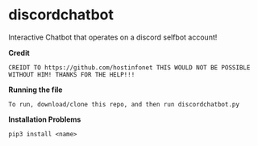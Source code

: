# discordchatbot
Interactive Chatbot that operates on a discord selfbot account!

**Credit**

```
CREIDT TO https://github.com/hostinfonet THIS WOULD NOT BE POSSIBLE WITHOUT HIM! THANKS FOR THE HELP!!!
```

**Running the file**

```
To run, download/clone this repo, and then run discordchatbot.py
```

**Installation Problems**

```
pip3 install <name>
```
